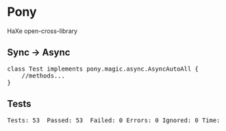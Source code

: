 <h1>Pony</h1>
HaXe open-cross-library

<h2>Sync → Async</h2>

<pre>
class Test implements pony.magic.async.AsyncAutoAll {
	//methods...
}
</pre>

<h2>Tests</h2>
<pre>
Tests: 53  Passed: 53  Failed: 0 Errors: 0 Ignored: 0 Time: 0.593
</pre>